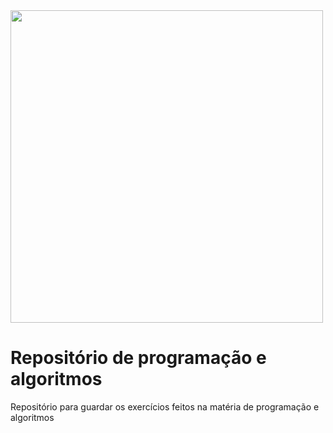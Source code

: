 <img src="https://media1.tenor.com/m/PqJ7yMX9GFoAAAAC/bruce-almighty-comedy.gif" width=500>

# Repositório de programação e algoritmos
Repositório para guardar os exercícios feitos na matéria de programação e algoritmos
